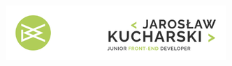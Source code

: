 <center>
<img src="https://raw.githubusercontent.com/jaroslaw91/jaroslaw91/master/img/jk_logo.png" />
</center>